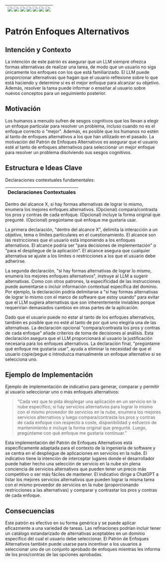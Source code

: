 <div align=right>

|[![](https://img.shields.io/badge/-Inicio-FFF?style=flat&logo=Emlakjet&logoColor=black)](/README.md) [![](https://img.shields.io/badge/-Introducción-FFF?style=flat)](/documentos/intro.md) [![](https://img.shields.io/badge/-Panorámica-FFF?style=flat)](/documentos/panorámica.md) [![](https://img.shields.io/badge/-Prompts-FFF?style=flat)](/documentos/prompts/README.md) [![](https://img.shields.io/badge/-Ingeniería_de_prompts-FFF?style=flat)](/documentos/ingenieriaDePrompts/README.md) [![](https://img.shields.io/badge/-Patrones-FFF?style=flat)](/documentos/ingenieriaDePrompts/patrones/README.md) [![](https://img.shields.io/badge/-casos_de_uso-FFF?style=flat)](/documentos/casosDeUso/README.md)|
|-|

</div>

# Patrón Enfoques Alternativos

## Intención y Contexto

La intención de este patrón es asegurar que un LLM siempre ofrezca formas alternativas de realizar una tarea, de modo que un usuario no siga únicamente los enfoques con los que está familiarizado. El LLM puede proporcionar alternativas que hagan que el usuario reflexione sobre lo que está haciendo y determine si es el mejor enfoque para alcanzar su objetivo. Además, resolver la tarea puede informar o enseñar al usuario sobre nuevos conceptos para un seguimiento posterior.

## Motivación

Los humanos a menudo sufren de sesgos cognitivos que los llevan a elegir un enfoque particular para resolver un problema, incluso cuando no es el enfoque correcto o "mejor". Además, es posible que los humanos no estén al tanto de enfoques alternativos a los que han utilizado en el pasado. La motivación del Patrón de Enfoques Alternativos es asegurar que el usuario esté al tanto de enfoques alternativos para seleccionar un mejor enfoque para resolver un problema disolviendo sus sesgos cognitivos.

## Estructura e Ideas Clave

Declaraciones contextuales fundamentales:

|Declaraciones Contextuales
|-|
Dentro del alcance X, si hay formas alternativas de lograr lo mismo, enumera los mejores enfoques alternativos.
(Opcional) compara/contrasta los pros y contras de cada enfoque.
(Opcional) incluye la forma original que pregunté.
(Opcional) pregúntame qué enfoque me gustaría usar.

La primera declaración, "dentro del alcance X", delimita la interacción a un objetivo, tema o límites particulares en el cuestionamiento. El alcance son las restricciones que el usuario está imponiendo a los enfoques alternativos. El alcance podría ser "para decisiones de implementación" o "para el despliegue de la aplicación". El alcance asegura que cualquier alternativa se ajuste a los límites o restricciones a los que el usuario debe adherirse.

La segunda declaración, "si hay formas alternativas de lograr lo mismo, enumera los mejores enfoques alternativos", instruye al LLM a sugerir alternativas. Como con otros patrones, la especificidad de las instrucciones puede aumentarse o incluir información contextual específica del dominio. Por ejemplo, la declaración podría delimitarse a "si hay formas alternativas de lograr lo mismo con el marco de software que estoy usando" para evitar que el LLM sugiera alternativas que son inherentemente inviables porque requerirían demasiados cambios en otras partes de la aplicación.

Dado que el usuario puede no estar al tanto de los enfoques alternativos, también es posible que no esté al tanto de por qué uno elegiría una de las alternativas. La declaración opcional "compara/contrasta los pros y contras de cada enfoque" añade criterios de toma de decisiones al análisis. Esta declaración asegura que el LLM proporcionará al usuario la justificación necesaria para los enfoques alternativos. La declaración final, "pregúntame qué enfoque me gustaría usar", ayuda a eliminar la necesidad de que el usuario copie/pegue o introduzca manualmente un enfoque alternativo si se selecciona uno.

## Ejemplo de Implementación

Ejemplo de implementación de indicativo para generar, comparar y permitir al usuario seleccionar uno o más enfoques alternativos:

> “Cada vez que te pida desplegar una aplicación en un servicio en la nube específico, si hay servicios alternativos para lograr lo mismo con el mismo proveedor de servicios en la nube, enumera los mejores servicios alternativos y luego compara/contrasta los pros y contras de cada enfoque con respecto a coste, disponibilidad y esfuerzo de mantenimiento e incluye la forma original que pregunté. Luego, pregúntame con qué enfoque me gustaría continuar.”

Esta implementación del Patrón de Enfoques Alternativos está específicamente adaptada para el contexto de la ingeniería de software y se centra en el despliegue de aplicaciones en servicios en la nube. El indicativo tiene la intención de interceptar lugares donde el desarrollador puede haber hecho una selección de servicio en la nube sin plena conciencia de servicios alternativos que pueden tener un precio más competitivo o ser más fáciles de mantener. El indicativo dirige a ChatGPT a listar los mejores servicios alternativos que pueden lograr la misma tarea con el mismo proveedor de servicios en la nube (proporcionando restricciones a las alternativas) y comparar y contrastar los pros y contras de cada enfoque.

## Consecuencias

Este patrón es efectivo en su forma genérica y se puede aplicar eficazmente a una variedad de tareas. Las refinaciones podrían incluir tener un catálogo estandarizado de alternativas aceptables en un dominio específico del cual el usuario debe seleccionar. El Patrón de Enfoques Alternativos también puede usarse para incentivar a los usuarios a seleccionar uno de un conjunto aprobado de enfoques mientras les informa de los pros/contras de las opciones aprobadas.
